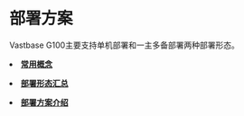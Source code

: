 # 部署方案

Vastbase G100主要支持单机部署和一主多备部署两种部署形态。

<a href="常用概念.html"><li>**常用概念**</li></a>

<a href="部署形态汇总.html"><li>**部署形态汇总**</li></a>

<a href="部署方案介绍.html"><li>**部署方案介绍**</li></a>

